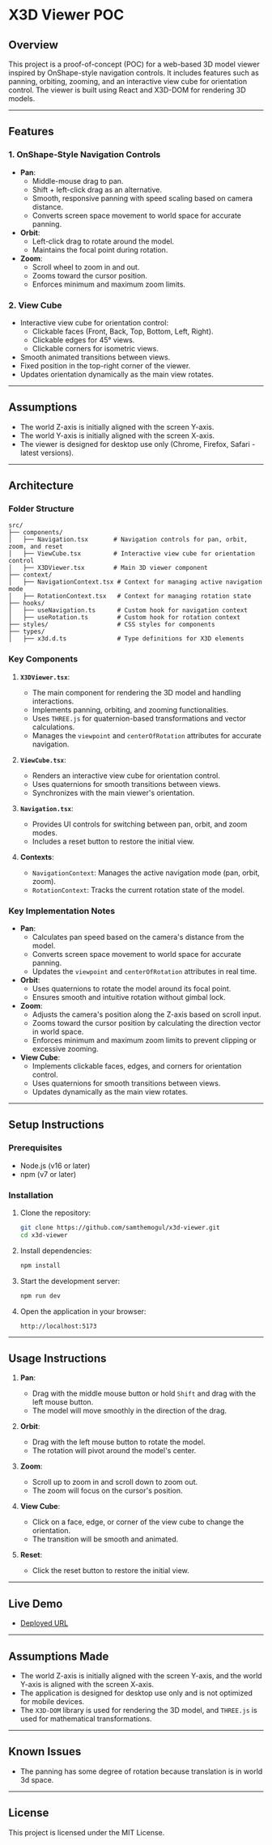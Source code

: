 # X3D Viewer POC

## Overview
This project is a proof-of-concept (POC) for a web-based 3D model viewer inspired by OnShape-style navigation controls. It includes features such as panning, orbiting, zooming, and an interactive view cube for orientation control. The viewer is built using React and X3D-DOM for rendering 3D models.

---

## Features

### 1. OnShape-Style Navigation Controls
- **Pan**:
  - Middle-mouse drag to pan.
  - Shift + left-click drag as an alternative.
  - Smooth, responsive panning with speed scaling based on camera distance.
  - Converts screen space movement to world space for accurate panning.
- **Orbit**:
  - Left-click drag to rotate around the model.
  - Maintains the focal point during rotation.
- **Zoom**:
  - Scroll wheel to zoom in and out.
  - Zooms toward the cursor position.
  - Enforces minimum and maximum zoom limits.

### 2. View Cube
- Interactive view cube for orientation control:
  - Clickable faces (Front, Back, Top, Bottom, Left, Right).
  - Clickable edges for 45° views.
  - Clickable corners for isometric views.
- Smooth animated transitions between views.
- Fixed position in the top-right corner of the viewer.
- Updates orientation dynamically as the main view rotates.

---

## Assumptions
- The world Z-axis is initially aligned with the screen Y-axis.
- The world Y-axis is initially aligned with the screen X-axis.
- The viewer is designed for desktop use only (Chrome, Firefox, Safari - latest versions).

---

## Architecture

### Folder Structure
```
src/
├── components/
│   ├── Navigation.tsx       # Navigation controls for pan, orbit, zoom, and reset
│   ├── ViewCube.tsx         # Interactive view cube for orientation control
│   ├── X3DViewer.tsx        # Main 3D viewer component
├── context/
│   ├── NavigationContext.tsx # Context for managing active navigation mode
│   ├── RotationContext.tsx   # Context for managing rotation state
├── hooks/
│   ├── useNavigation.ts      # Custom hook for navigation context
│   ├── useRotation.ts        # Custom hook for rotation context
├── styles/                   # CSS styles for components
├── types/
│   ├── x3d.d.ts              # Type definitions for X3D elements
```

### Key Components
1. **`X3DViewer.tsx`**:
   - The main component for rendering the 3D model and handling interactions.
   - Implements panning, orbiting, and zooming functionalities.
   - Uses `THREE.js` for quaternion-based transformations and vector calculations.
   - Manages the `viewpoint` and `centerOfRotation` attributes for accurate navigation.

2. **`ViewCube.tsx`**:
   - Renders an interactive view cube for orientation control.
   - Uses quaternions for smooth transitions between views.
   - Synchronizes with the main viewer's orientation.

3. **`Navigation.tsx`**:
   - Provides UI controls for switching between pan, orbit, and zoom modes.
   - Includes a reset button to restore the initial view.

4. **Contexts**:
   - `NavigationContext`: Manages the active navigation mode (pan, orbit, zoom).
   - `RotationContext`: Tracks the current rotation state of the model.

### Key Implementation Notes
- **Pan**:
  - Calculates pan speed based on the camera's distance from the model.
  - Converts screen space movement to world space for accurate panning.
  - Updates the `viewpoint` and `centerOfRotation` attributes in real time.
- **Orbit**:
  - Uses quaternions to rotate the model around its focal point.
  - Ensures smooth and intuitive rotation without gimbal lock.
- **Zoom**:
  - Adjusts the camera's position along the Z-axis based on scroll input.
  - Zooms toward the cursor position by calculating the direction vector in world space.
  - Enforces minimum and maximum zoom limits to prevent clipping or excessive zooming.
- **View Cube**:
  - Implements clickable faces, edges, and corners for orientation control.
  - Uses quaternions for smooth transitions between views.
  - Updates dynamically as the main view rotates.

---

## Setup Instructions

### Prerequisites
- Node.js (v16 or later)
- npm (v7 or later)

### Installation
1. Clone the repository:
   ```bash
   git clone https://github.com/samthemogul/x3d-viewer.git
   cd x3d-viewer
   ```

2. Install dependencies:
   ```bash
   npm install
   ```

3. Start the development server:
   ```bash
   npm run dev
   ```

4. Open the application in your browser:
   ```
   http://localhost:5173
   ```

---

## Usage Instructions

1. **Pan**:
   - Drag with the middle mouse button or hold `Shift` and drag with the left mouse button.
   - The model will move smoothly in the direction of the drag.

2. **Orbit**:
   - Drag with the left mouse button to rotate the model.
   - The rotation will pivot around the model's center.

3. **Zoom**:
   - Scroll up to zoom in and scroll down to zoom out.
   - The zoom will focus on the cursor's position.

4. **View Cube**:
   - Click on a face, edge, or corner of the view cube to change the orientation.
   - The transition will be smooth and animated.

5. **Reset**:
   - Click the reset button to restore the initial view.

---

## Live Demo
- [Deployed URL](https://x3d-app.netlify.app/)

---

## Assumptions Made
- The world Z-axis is initially aligned with the screen Y-axis, and the world Y-axis is aligned with the screen X-axis.
- The application is designed for desktop use only and is not optimized for mobile devices.
- The `X3D-DOM` library is used for rendering the 3D model, and `THREE.js` is used for mathematical transformations.

---

## Known Issues
- The panning has some degree of rotation because translation is in world 3d space.

---

## License
This project is licensed under the MIT License.